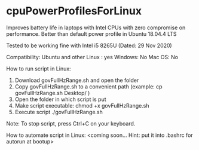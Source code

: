 # cpuPowerProfilesForLinux

Improves battery life in laptops with Intel CPUs with zero compromise on performance. Better than default power profile in Ubuntu 18.04.4 LTS

Tested to be working fine with Intel i5 8265U (Dated: 29 Nov 2020)

Compatibility:
Ubuntu and other Linux : yes
Windows: No
Mac OS: No

How to run script in Linux:

1) Download govFullHzRange.sh and open the folder
2) Copy govFullHzRange.sh to a convenient path (example: cp govFullHzRange.sh Desktop/ )
3) Open the folder in which script is put
4) Make script executable:
    chmod +x govFullHzRange.sh
5) Execute script
    ./govFullHzRange.sh

Note: To stop script, press Ctrl+C on your keyboard.

How to automate script in Linux:
<coming soon... Hint: put it into .bashrc for autorun at bootup>
